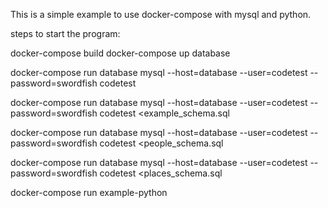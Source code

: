 This is a simple example to use docker-compose with mysql and python.

steps to start the program:

docker-compose build
docker-compose up database

docker-compose run database mysql --host=database --user=codetest --password=swordfish codetest 

docker-compose run  database mysql --host=database --user=codetest --password=swordfish codetest <example_schema.sql

docker-compose run  database mysql --host=database --user=codetest --password=swordfish codetest <people_schema.sql

docker-compose run database mysql --host=database --user=codetest --password=swordfish codetest <places_schema.sql

docker-compose run example-python


